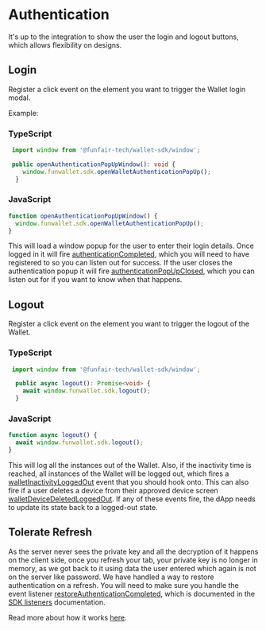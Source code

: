 # Authentication

It's up to the integration to show the user the login and logout buttons, which allows flexibility on designs.

## Login

Register a click event on the element you want to trigger the Wallet login modal.

Example:

### TypeScript

```ts
 import window from '@funfair-tech/wallet-sdk/window';

 public openAuthenticationPopUpWindow(): void {
    window.funwallet.sdk.openWalletAuthenticationPopUp();
  }
```

### JavaScript

```ts
function openAuthenticationPopUpWindow() {
  window.funwallet.sdk.openWalletAuthenticationPopUp();
}
```

This will load a window popup for the user to enter their login details. Once logged in it will fire [authenticationCompleted](/guide/web-sdk/sdk-event-listeners.html#authenticationcompleted), which you will need to have registered to so you can listen out for success. If the user closes the authentication popup it will fire [authenticationPopUpClosed](/guide/web-sdk/sdk-event-listeners.html#authenticationpopupclosed), which you can listen out for if you want to know when that happens.

## Logout

Register a click event on the element you want to trigger the logout of the Wallet.

### TypeScript

```ts
 import window from '@funfair-tech/wallet-sdk/window';

  public async logout(): Promise<void> {
    await window.funwallet.sdk.logout();
  }
```

### JavaScript

```ts
function async logout() {
  await window.funwallet.sdk.logout();
}
```

This will log all the instances out of the Wallet. Also, if the inactivity time is reached, all instances of the Wallet will be logged out, which fires a [walletInactivityLoggedOut](/guide/web-sdk/sdk-event-listeners.html#walletinactivityloggedout) event that you should hook onto. This can also fire if a user deletes a device from their approved device screen [walletDeviceDeletedLoggedOut](/guide/web-sdk/sdk-event-listeners.html#walletdevicedeletedloggedout). If any of these events fire, the dApp needs to update its state back to a logged-out state.

## Tolerate Refresh

As the server never sees the private key and all the decryption of it happens on the client side, once you refresh your tab, your private key is no longer in memory, as we got back to it using data the user entered which again is not on the server like password. We have handled a way to restore authentication on a refresh. You will need to make sure you handle the event listener [restoreAuthenticationCompleted](/guide/web-sdk/sdk-event-listeners.html#restoreauthenticationcompleted), which is documented in the [SDK listeners](./sdk-event-listeners.md) documentation.

Read more about how it works [here](/guide/how-does-it-work/re-authentication.html#double-encrypted-localstorage-setup).
